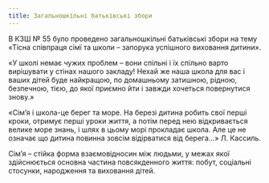 ```yaml
---
title: Загальношкільні батьківські збори
---
```


В КЗШ № 55 було проведено загальношкільні батьківські збори на тему «Тісна співпраця сімї та школи – запорука успішного виховання дитини».

«У школі немає чужих проблем – вони спільні і їх спільно варто вирішувати у стінах нашого закладу! Нехай же наша школа для вас і ваших дітей буде найкращою, по домашньому затишною, рідною, безпечною, тією, до якої приємно йти і завжди хочеться повернутися знову.»

«Сім’я і школа-це берег та море. На березі дитина робить свої перші кроки, отримує перші уроки життя, а потім перед нею відкривається велике море знань, і шлях в цьому морі прокладає школа. Але це не означає що дитина повинна зовсім відірватися від берега…» Л. Кассиль.

Сім’я – стійка форма взаємовідносин між людьми, у межах якої здійснюється основна частина повсякденного життя: побут, соціальні стосунки, народження та виховання дітей.

<slideshow id="72157648511359459"></slideshow>
